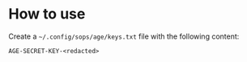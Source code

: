 # How to use

Create a `~/.config/sops/age/keys.txt` file with the following content:

```
AGE-SECRET-KEY-<redacted>
```

